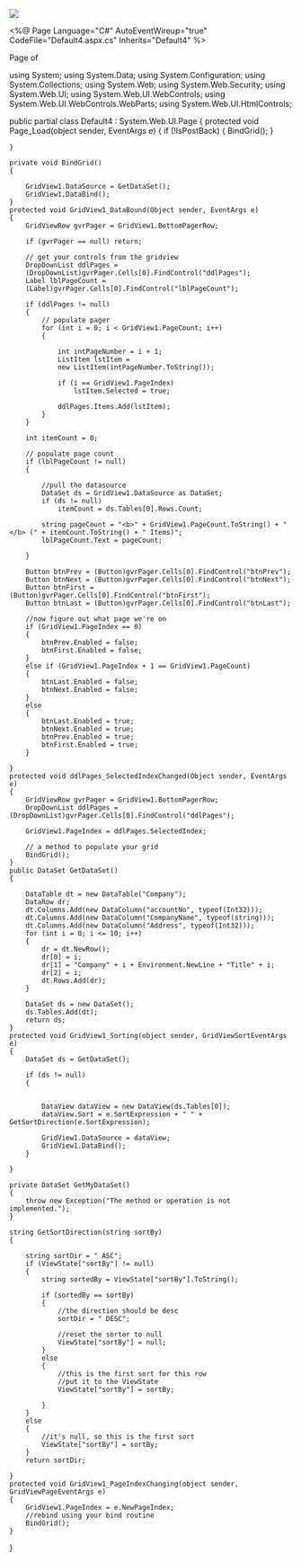 
[![](http://3.bp.blogspot.com/_iY3Ra2OqpkA/Sbz5yEykQ2I/AAAAAAAAB68/clBVFPy99cs/s400/gd_paging.jpg)](https://www.blogger.com/blog/post/edit/6673695286148904603/7378798856969379009#)

<%@ Page Language="C#" AutoEventWireup="true" CodeFile="Default4.aspx.cs" Inherits="Default4" %>

<!DOCTYPE html PUBLIC "-//W3C//DTD XHTML 1.0 Transitional//EN" "http://www.w3.org/TR/xhtml1/DTD/xhtml1-transitional.dtd">
<html xmlns="http://www.w3.org/1999/xhtml">
<head runat="server">
   <title>Untitled Page</title>
</head>
<body>
   <form id="form1" runat="server">
       <div>
           <asp:GridView ID="GridView1" runat="server" AllowPaging="True" AllowSorting="True"
               AutoGenerateColumns="true"  OnDataBound="GridView1_DataBound"
               OnPageIndexChanging="GridView1_PageIndexChanging" OnSorting="GridView1_Sorting">
               <PagerTemplate>
                   <asp:Button ID="btnFirst" runat="server" Text="<< First" CommandArgument="First"
                       CommandName="Page" />
                   <asp:Button ID="btnPrev" runat="server" Text="< Previous" CommandArgument="Prev"
                       CommandName="Page" />
                   Page
                   <asp:DropDownList ID="ddlPages" runat="server" AutoPostBack="True" OnSelectedIndexChanged="ddlPages_SelectedIndexChanged">
                   </asp:DropDownList>
                   of
                   <asp:Label ID="lblPageCount" runat="server"></asp:Label>
                   <asp:Button ID="btnNext" runat="server" Text="Next >" CommandArgument="Next" CommandName="Page" />
                   <asp:Button ID="btnLast" runat="server" Text="Last >>" CommandArgument="Last" CommandName="Page" />
               </PagerTemplate>
           </asp:GridView>
       </div>
   </form>
</body>
</html>

using System;
using System.Data;
using System.Configuration;
using System.Collections;
using System.Web;
using System.Web.Security;
using System.Web.UI;
using System.Web.UI.WebControls;
using System.Web.UI.WebControls.WebParts;
using System.Web.UI.HtmlControls;

public partial class Default4 : System.Web.UI.Page
{
    protected void Page_Load(object sender, EventArgs e)
    {
        if (!IsPostBack)
        {
            BindGrid();
        } 

    }

    private void BindGrid()
    {
       
        GridView1.DataSource = GetDataSet();
        GridView1.DataBind();
    }
    protected void GridView1_DataBound(Object sender, EventArgs e)
    {
        GridViewRow gvrPager = GridView1.BottomPagerRow;

        if (gvrPager == null) return;

        // get your controls from the gridview
        DropDownList ddlPages =
        (DropDownList)gvrPager.Cells[0].FindControl("ddlPages");
        Label lblPageCount =
        (Label)gvrPager.Cells[0].FindControl("lblPageCount");

        if (ddlPages != null)
        {
            // populate pager
            for (int i = 0; i < GridView1.PageCount; i++)
            {

                int intPageNumber = i + 1;
                ListItem lstItem =
                new ListItem(intPageNumber.ToString());

                if (i == GridView1.PageIndex)
                    lstItem.Selected = true;

                ddlPages.Items.Add(lstItem);
            }
        }

        int itemCount = 0;

        // populate page count
        if (lblPageCount != null)
        {

            //pull the datasource
            DataSet ds = GridView1.DataSource as DataSet;
            if (ds != null)
                itemCount = ds.Tables[0].Rows.Count;

            string pageCount = "<b>" + GridView1.PageCount.ToString() + "</b> (" + itemCount.ToString() + " Items)";
            lblPageCount.Text = pageCount;

        }

        Button btnPrev = (Button)gvrPager.Cells[0].FindControl("btnPrev");
        Button btnNext = (Button)gvrPager.Cells[0].FindControl("btnNext");
        Button btnFirst = (Button)gvrPager.Cells[0].FindControl("btnFirst");
        Button btnLast = (Button)gvrPager.Cells[0].FindControl("btnLast");

        //now figure out what page we're on
        if (GridView1.PageIndex == 0)
        {
            btnPrev.Enabled = false;
            btnFirst.Enabled = false;
        }
        else if (GridView1.PageIndex + 1 == GridView1.PageCount)
        {
            btnLast.Enabled = false;
            btnNext.Enabled = false;
        }
        else
        {
            btnLast.Enabled = true;
            btnNext.Enabled = true;
            btnPrev.Enabled = true;
            btnFirst.Enabled = true;
        }

    }
    protected void ddlPages_SelectedIndexChanged(Object sender, EventArgs e)
    {
        GridViewRow gvrPager = GridView1.BottomPagerRow;
        DropDownList ddlPages = (DropDownList)gvrPager.Cells[0].FindControl("ddlPages");

        GridView1.PageIndex = ddlPages.SelectedIndex;

        // a method to populate your grid
        BindGrid();
    }
    public DataSet GetDataSet()
    {

        DataTable dt = new DataTable("Company");
        DataRow dr;
        dt.Columns.Add(new DataColumn("accountNo", typeof(Int32)));
        dt.Columns.Add(new DataColumn("CompanyName", typeof(string)));
        dt.Columns.Add(new DataColumn("Address", typeof(Int32)));
        for (int i = 0; i <= 10; i++)
        {
            dr = dt.NewRow();
            dr[0] = i;
            dr[1] = "Company" + i + Environment.NewLine + "Title" + i;
            dr[2] = i;
            dt.Rows.Add(dr);
        }

        DataSet ds = new DataSet();
        ds.Tables.Add(dt);
        return ds;
    }
    protected void GridView1_Sorting(object sender, GridViewSortEventArgs e)
    {
        DataSet ds = GetDataSet();

        if (ds != null)
        {


            DataView dataView = new DataView(ds.Tables[0]);
            dataView.Sort = e.SortExpression + " " + GetSortDirection(e.SortExpression);

            GridView1.DataSource = dataView;
            GridView1.DataBind();
        }

    }

    private DataSet GetMyDataSet()
    {
        throw new Exception("The method or operation is not implemented.");
    }

    string GetSortDirection(string sortBy)
    {

        string sortDir = " ASC";
        if (ViewState["sortBy"] != null)
        {
            string sortedBy = ViewState["sortBy"].ToString();

            if (sortedBy == sortBy)
            {
                //the direction should be desc
                sortDir = " DESC";

                //reset the sorter to null
                ViewState["sortBy"] = null;
            }
            else
            {
                //this is the first sort for this row
                //put it to the ViewState
                ViewState["sortBy"] = sortBy;

            }
        }
        else
        {
            //it's null, so this is the first sort
            ViewState["sortBy"] = sortBy;
        }
        return sortDir;

    }
    protected void GridView1_PageIndexChanging(object sender, GridViewPageEventArgs e)
    {
        GridView1.PageIndex = e.NewPageIndex;
        //rebind using your bind routine
        BindGrid();
    }
}
<!--stackedit_data:
eyJoaXN0b3J5IjpbLTQwNTMyNjQsLTE3MjQyMzMzNzYsLTE1Nj
U3MTM5ODMsLTIwNjY2NTU0NzUsLTkzODUxNjIzOCwtMzMyNDU1
MzYzXX0=
-->